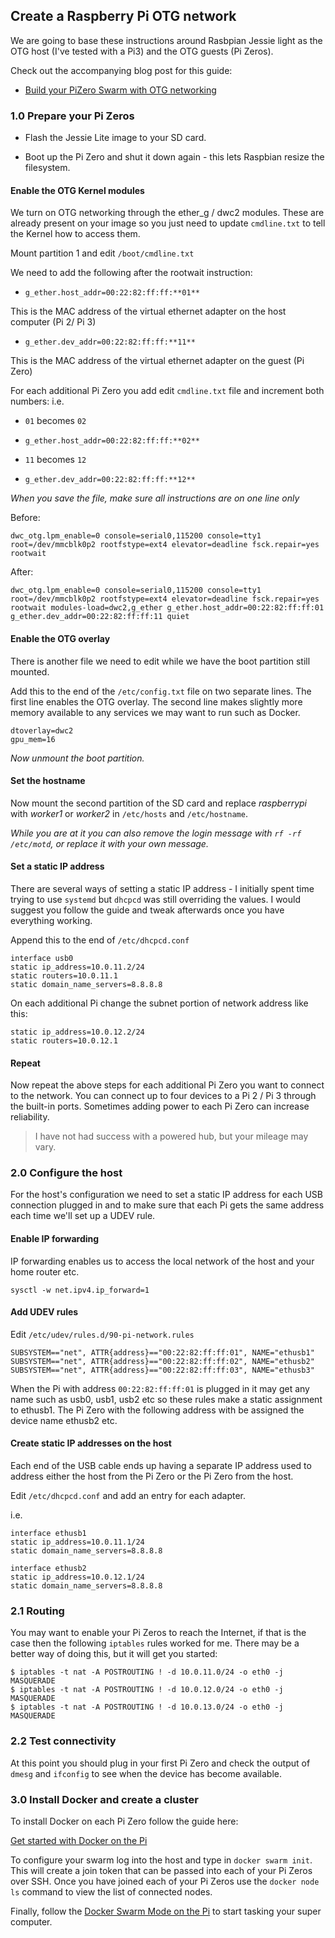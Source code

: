 
## Create a Raspberry Pi OTG network

We are going to base these instructions around Rasbpian Jessie light as the OTG host (I've tested with a Pi3) and the OTG guests (Pi Zeros).

Check out the accompanying blog post for this guide:

* [Build your PiZero Swarm with OTG networking](http://blog.alexellis.io/pizero-otg-swarm/)

### 1.0 Prepare your Pi Zeros

* Flash the Jessie Lite image to your SD card.

* Boot up the Pi Zero and shut it down again - this lets Raspbian resize the filesystem.

#### Enable the OTG Kernel modules

We turn on OTG networking through the ether_g / dwc2 modules. These are already present on your image so you just need to update `cmdline.txt` to tell the Kernel how to access them.

Mount partition 1 and edit `/boot/cmdline.txt`

We need to add the following after the rootwait instruction:

* `g_ether.host_addr=00:22:82:ff:ff:**01**`

This is the MAC address of the virtual ethernet adapter on the host computer (Pi 2/ Pi 3)

* `g_ether.dev_addr=00:22:82:ff:ff:**11**`

This is the MAC address of the virtual ethernet adapter on the guest (Pi Zero)

For each additional Pi Zero you add edit `cmdline.txt` file and increment both numbers: i.e.

* `01` becomes `02`
 * `g_ether.host_addr=00:22:82:ff:ff:**02**`

* `11` becomes `12`
 * `g_ether.dev_addr=00:22:82:ff:ff:**12**`

*When you save the file, make sure all instructions are on one line only*

Before:

```
dwc_otg.lpm_enable=0 console=serial0,115200 console=tty1 root=/dev/mmcblk0p2 rootfstype=ext4 elevator=deadline fsck.repair=yes rootwait
```

After:

```
dwc_otg.lpm_enable=0 console=serial0,115200 console=tty1 root=/dev/mmcblk0p2 rootfstype=ext4 elevator=deadline fsck.repair=yes rootwait modules-load=dwc2,g_ether g_ether.host_addr=00:22:82:ff:ff:01 g_ether.dev_addr=00:22:82:ff:ff:11 quiet
```

#### Enable the OTG overlay

There is another file we need to edit while we have the boot partition still mounted.

Add this to the end of the `/etc/config.txt` file on two separate lines. The first line enables the OTG overlay. The second line makes slightly more memory available to any services we may want to run such as Docker.

```
dtoverlay=dwc2
gpu_mem=16
```

*Now unmount the boot partition.*

#### Set the hostname

Now mount the second partition of the SD card and replace *raspberrypi* with *worker1* or *worker2* in `/etc/hosts` and `/etc/hostname`.

*While you are at it you can also remove the login message with `rf -rf /etc/motd`, or replace it with your own message.*

#### Set a static IP address

There are several ways of setting a static IP address - I initially spent time trying to use `systemd` but `dhcpcd` was still overriding the values. I would suggest you follow the guide and tweak afterwards once you have everything working.

Append this to the end of `/etc/dhcpcd.conf`

```
interface usb0
static ip_address=10.0.11.2/24
static routers=10.0.11.1
static domain_name_servers=8.8.8.8
```

On each additional Pi change the subnet portion of network address like this:

```
static ip_address=10.0.12.2/24
static routers=10.0.12.1
```

#### Repeat

Now repeat the above steps for each additional Pi Zero you want to connect to the network. You can connect up to four devices to a Pi 2 / Pi 3 through the built-in ports. Sometimes adding power to each Pi Zero can increase reliability.

>  I have not had success with a powered hub, but your mileage may vary.

### 2.0 Configure the host

For the host's configuration we need to set a static IP address for each USB connection plugged in and to make sure that each Pi gets the same address each time we'll set up a UDEV rule.

#### Enable IP forwarding

IP forwarding enables us to access the local network of the host and your home router etc.

```
sysctl -w net.ipv4.ip_forward=1
```

#### Add UDEV rules

Edit `/etc/udev/rules.d/90-pi-network.rules`

```
SUBSYSTEM=="net", ATTR{address}=="00:22:82:ff:ff:01", NAME="ethusb1"
SUBSYSTEM=="net", ATTR{address}=="00:22:82:ff:ff:02", NAME="ethusb2"
SUBSYSTEM=="net", ATTR{address}=="00:22:82:ff:ff:03", NAME="ethusb3"
```

When the Pi with address `00:22:82:ff:ff:01` is plugged in it may get any name such as usb0, usb1, usb2 etc so these rules make a static assignment to ethusb1. The Pi Zero with the following address with be assigned the device name ethusb2 etc.

#### Create static IP addresses on the host

Each end of the USB cable ends up having a separate IP address used to address either the host from the Pi Zero or the Pi Zero from the host.

Edit `/etc/dhcpcd.conf` and add an entry for each adapter.

i.e.

```
interface ethusb1
static ip_address=10.0.11.1/24
static domain_name_servers=8.8.8.8
```

```
interface ethusb2
static ip_address=10.0.12.1/24
static domain_name_servers=8.8.8.8
```

### 2.1 Routing

You may want to enable your Pi Zeros to reach the Internet, if that is the case then the following `iptables` rules worked for me. There may be a better way of doing this, but it will get you started:

```
$ iptables -t nat -A POSTROUTING ! -d 10.0.11.0/24 -o eth0 -j MASQUERADE
$ iptables -t nat -A POSTROUTING ! -d 10.0.12.0/24 -o eth0 -j MASQUERADE
$ iptables -t nat -A POSTROUTING ! -d 10.0.13.0/24 -o eth0 -j MASQUERADE
```

### 2.2 Test connectivity

At this point you should plug in your first Pi Zero and check the output of `dmesg` and `ifconfig` to see when the device has become available.

### 3.0 Install Docker and create a cluster

To install Docker on each Pi Zero follow the guide here:

[Get started with Docker on the Pi](http://blog.alexellis.io/getting-started-with-docker-on-raspberry-pi/)

To configure your swarm log into the host and type in `docker swarm init`. This will create a join token that can be passed into each of your Pi Zeros over SSH. Once you have joined each of your Pi Zeros use the `docker node ls` command to view the list of connected nodes.

Finally, follow the [Docker Swarm Mode on the Pi](http://blog.alexellis.io/live-deep-dive-pi-swarm/) to start tasking your super computer.
